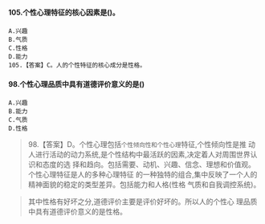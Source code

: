#### 105.个性心理特征的核心因素是()。
    A.兴趣
    B.气质
    C.性格
    D.能力
    105.【答案】C。人的个性特征的核心成分是性格。

#### 98.个性心理品质中具有道德评价意义的是()
    A.兴趣
    B.能力
    C.气质
    D.性格
>   98.【答案】D。个性心理包括`个性倾向性和个性心理`特征,个性倾向性是推
    动人进行活动的动力系统,是个性结构中最活跃的因素,决定着人对周围世界认识和态度的选
    择和趋向。包括需要、动机、兴趣、信念、理想和价值观。个性心理特征是人的多种心理特征
    的一种独特的组合,集中反映了一个人的精神面貌的稳定的类型差异。包括能力和人格(性格
    气质和自我调控系统)。
    
>   其中性格有好坏之分,道德评价主要是评价好坏的。所以人的个性心
    理品质中具有道德评价意义的是性格。    